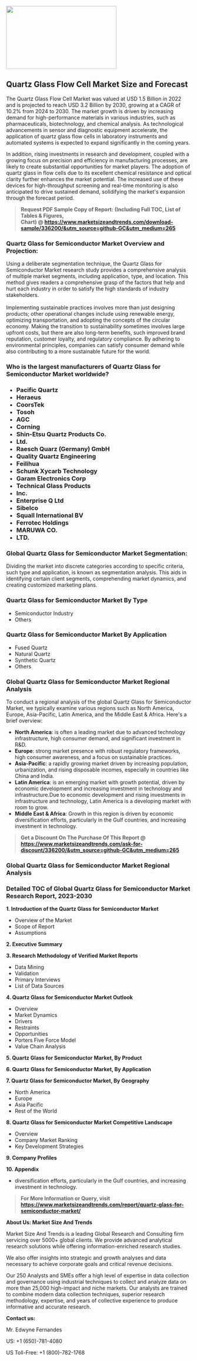 <p><img class="alignnone size-medium wp-image-20088" src="https://ffe5etoiles.com/wp-content/uploads/2024/12/MST1-300x171.png" alt="" width="300" height="171" /></p><h2>Quartz Glass Flow Cell Market Size and Forecast</h2><p>The Quartz Glass Flow Cell Market was valued at USD 1.5 Billion in 2022 and is projected to reach USD 3.2 Billion by 2030, growing at a CAGR of 10.2% from 2024 to 2030. The market growth is driven by increasing demand for high-performance materials in various industries, such as pharmaceuticals, biotechnology, and chemical analysis. As technological advancements in sensor and diagnostic equipment accelerate, the application of quartz glass flow cells in laboratory instruments and automated systems is expected to expand significantly in the coming years.</p><p>In addition, rising investments in research and development, coupled with a growing focus on precision and efficiency in manufacturing processes, are likely to create substantial opportunities for market players. The adoption of quartz glass in flow cells due to its excellent chemical resistance and optical clarity further enhances the market potential. The increased use of these devices for high-throughput screening and real-time monitoring is also anticipated to drive sustained demand, solidifying the market's expansion through the forecast period.</p></p><blockquote id="" class=""><strong>Request PDF Sample Copy of Report: (Including Full TOC, List of Tables &amp; Figures, Chart)&nbsp;@&nbsp;<strong><a href="https://www.marketsizeandtrends.com/download-sample/336200/&utm_source=github-GC&utm_medium=265" target="_blank">https://www.marketsizeandtrends.com/download-sample/336200/&utm_source=github-GC&utm_medium=265</a></strong></strong></blockquote><h3 id="" class="">Quartz Glass for Semiconductor Market&nbsp;Overview and Projection:</h3><p id="" class="">Using a deliberate segmentation technique, the Quartz Glass for Semiconductor Market research study provides a comprehensive analysis of multiple market segments, including application, type, and location. This method gives readers a comprehensive grasp of the factors that help and hurt each industry in order to satisfy the high standards of industry stakeholders. <br /> <br />Implementing sustainable practices involves more than just designing products; other operational changes include using renewable energy, optimizing transportation, and adopting the concepts of the circular economy. Making the transition to sustainability sometimes involves large upfront costs, but there are also long-term benefits, such improved brand reputation, customer loyalty, and regulatory compliance. By adhering to environmental principles, companies can satisfy consumer demand while also contributing to a more sustainable future for the world.</p><h3 id="" class="">Who is the largest manufacturers of&nbsp;Quartz Glass for Semiconductor Market worldwide?</h3><h3 class=""><p><ul><li>Pacific Quartz </li><li> Heraeus </li><li> CoorsTek </li><li> Tosoh </li><li> AGC </li><li> Corning </li><li> Shin-Etsu Quartz Products Co. </li><li> Ltd. </li><li> Raesch Quarz (Germany) GmbH </li><li> Quality Quartz Engineering </li><li> Feilihua </li><li> Schunk Xycarb Technology </li><li> Garam Electronics Corp </li><li> Technical Glass Products </li><li> Inc. </li><li> Enterprise Q Ltd </li><li> Sibelco </li><li> Squall International BV </li><li> Ferrotec Holdings </li><li> MARUWA CO. </li><li> LTD.</li></ul></p></h3><h3 id="" class="">Global&nbsp;Quartz Glass for Semiconductor Market Segmentation:</h3><p id="" class="">Dividing the market into discrete categories according to specific criteria, such type and application, is known as segmentation analysis. This aids in identifying certain client segments, comprehending market dynamics, and creating customized marketing plans.</p><h3 id="" class="">Quartz Glass for Semiconductor Market&nbsp;By Type</h3><p><p><ul><li>Semiconductor Industry</li><li> Others</p></li></ul></p></p><h3 id="" class="">Quartz Glass for Semiconductor Market&nbsp;By Application</h3><p class=""><p><ul><li>Fused Quartz</li><li> Natural Quartz</li><li> Synthetic Quartz</li><li> Others</li></ul></p></p><h3 id="" class="">Global Quartz Glass for Semiconductor Market Regional Analysis</h3><p id="" class="">To conduct a regional analysis of the global Quartz Glass for Semiconductor Market, we typically examine various regions such as North America, Europe, Asia-Pacific, Latin America, and the Middle East &amp; Africa. Here's a brief overview:</p><ul><li><strong>North America</strong>: is often a leading market due to advanced technology infrastructure, high consumer demand, and significant investment in R&amp;D.</li><li><strong>Europe</strong>: strong market presence with robust regulatory frameworks, high consumer awareness, and a focus on sustainable practices.</li><li><strong>Asia-Pacific</strong>: a rapidly growing market driven by increasing population, urbanization, and rising disposable incomes, especially in countries like China and India.</li><li><strong>Latin America</strong>: is an emerging market with growth potential, driven by economic development and increasing investment in technology and infrastructure.Due to economic development and rising investments in infrastructure and technology, Latin America is a developing market with room to grow.</li><li><strong>Middle East &amp; Africa</strong>: Growth in this region is driven by economic diversification efforts, particularly in the Gulf countries, and increasing investment in technology.</li></ul><blockquote id="" class=""><strong>Get a Discount On The Purchase Of This Report @ <strong><a href="https://www.marketsizeandtrends.com/ask-for-discount/336200/&utm_source=github-GC&utm_medium=265" target="_blank">https://www.marketsizeandtrends.com/ask-for-discount/336200/&utm_source=github-GC&utm_medium=265</a></strong></strong></blockquote><h3 id="" class="">Global Quartz Glass for Semiconductor Market Regional Analysis</h3><h3 id="" class="">Detailed TOC of Global Quartz Glass for Semiconductor Market Research Report, 2023-2030</h3><p id="" class=""><strong>1. Introduction of the Quartz Glass for Semiconductor Market</strong></p><ul><li>Overview of the Market</li><li>Scope of Report</li><li>Assumptions</li></ul><p id="" class=""><strong>2. Executive Summary</strong></p><p id="" class=""><strong>3. Research Methodology of Verified Market Reports</strong></p><ul><li>Data Mining</li><li>Validation</li><li>Primary Interviews</li><li>List of Data Sources</li></ul><p id="" class=""><strong>4. Quartz Glass for Semiconductor Market Outlook</strong></p><ul><li>Overview</li><li>Market Dynamics</li><li>Drivers</li><li>Restraints</li><li>Opportunities</li><li>Porters Five Force Model</li><li>Value Chain Analysis</li></ul><p id="" class=""><strong>5. Quartz Glass for Semiconductor Market, By Product</strong></p><p id="" class=""><strong>6. Quartz Glass for Semiconductor Market, By Application</strong></p><p id="" class=""><strong>7. Quartz Glass for Semiconductor Market, By Geography</strong></p><ul><li>North America</li><li>Europe</li><li>Asia Pacific</li><li>Rest of the World</li></ul><p id="" class=""><strong>8. Quartz Glass for Semiconductor Market Competitive Landscape</strong></p><ul><li>Overview</li><li>Company Market Ranking</li><li>Key Development Strategies</li></ul><p id="" class=""><strong>9. Company Profiles</strong></p><p id="" class=""><strong>10. Appendix</strong></p><ul><li>diversification efforts, particularly in the Gulf countries, and increasing investment in technology.</li></ul><blockquote id="" class=""><strong>For More Information or Query, visit <strong><strong><a href="https://www.marketsizeandtrends.com/report/quartz-glass-for-semiconductor-market/" target="_blank">https://www.marketsizeandtrends.com/report/quartz-glass-for-semiconductor-market/</a></strong></strong></strong></blockquote><p id="" class=""><strong>About Us: Market Size And Trends</strong></p><p id="" class="">Market Size And Trends is a leading Global Research and Consulting firm servicing over 5000+ global clients. We provide advanced analytical research solutions while offering information-enriched research studies.</p><p id="" class="">We also offer insights into strategic and growth analyses and data necessary to achieve corporate goals and critical revenue decisions.</p><p id="" class="">Our 250 Analysts and SMEs offer a high level of expertise in data collection and governance using industrial techniques to collect and analyze data on more than 25,000 high-impact and niche markets. Our analysts are trained to combine modern data collection techniques, superior research methodology, expertise, and years of collective experience to produce informative and accurate research.</p><p id="" class=""><strong>Contact us:</strong></p><p id="" class="">Mr. Edwyne Fernandes</p><p id="" class="">US: +1 (650)-781-4080</p><p id="" class="">US Toll-Free: +1 (800)-782-1768</p>
